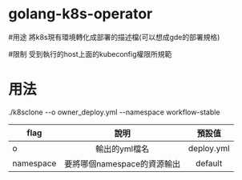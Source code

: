 # golang-k8s-operator

#用途
將k8s現有環境轉化成部署的描述檔(可以想成gde的部署規格)

#限制
受到執行的host上面的kubeconfig權限所規範

# 用法
./k8sclone --o owner_deploy.yml --namespace workflow-stable

| flag      | 說明    | 預設值     |
| ---------- | :-----------:  | :-----------: |
|   o   | 輸出的yml檔名   | deploy.yml   |
|  namespace    |  要將哪個namespace的資源輸出   | default    |
